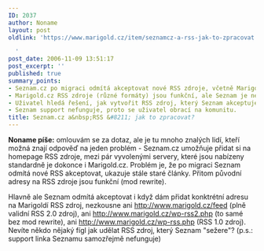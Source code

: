 ```yaml
---
ID: 2037
author: Noname
layout: post
oldlink: 'https://www.marigold.cz/item/seznamcz-a-rss-jak-to-zpracovat

  '
post_date: 2006-11-09 13:51:17
post_excerpt: ''
published: true
summary_points:
- Seznam.cz po migraci odmítá akceptovat nové RSS zdroje, včetně Marigold.cz.
- Marigold.cz RSS zdroje (různé formáty) jsou funkční, ale Seznam je nepřijímá.
- Uživatel hledá řešení, jak vytvořit RSS zdroj, který Seznam akceptuje.
- Seznam support nefunguje, proto se uživatel obrací na komunitu.
title: Seznam.cz a&nbsp;RSS &#8211; jak to zpracovat?
---
```


<texy>**Noname píše:** omlouvám se za dotaz, ale je tu mnoho znalých lidí, kteří možná znají odpověď na jeden problém - Seznam.cz umožňuje přidat si na homepage RSS zdroje, mezi pár vyvolenými servery, které jsou nabízeny standardně je dokonce i Marigold.cz. Problém je, že po migraci Seznam odmítá nové RSS akceptovat, ukazuje stále staré články. Přitom původní adresy na RSS zdroje jsou funkční (mod rewrite).

Hlavně ale Seznam odmítá akceptovat i když dám přidat konktrétní adresu na Marigoldí RSS zdroj, nezkousne ani http://www.marigold.cz/feed (plně validní RSS 2.0 zdroj), ani http://www.marigold.cz/wp-rss2.php (to samé bez mod rewrite), ani http://www.marigold.cz/wp-rss.php (RSS 1.0 zdroj). Nevíte někdo nějaký fígl jak udělat RSS zdroj, který Seznam "sežere"? (p.s.: support linka Seznamu samozřejmě nefunguje)